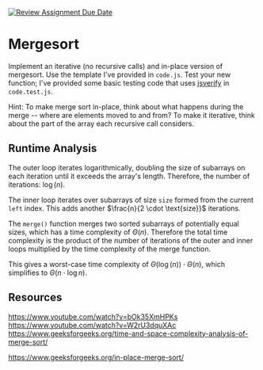 [![Review Assignment Due Date](https://classroom.github.com/assets/deadline-readme-button-24ddc0f5d75046c5622901739e7c5dd533143b0c8e959d652212380cedb1ea36.svg)](https://classroom.github.com/a/1uurLsu5)

# Mergesort

Implement an iterative (no recursive calls) and in-place version of mergesort.
Use the template I've provided in `code.js`. Test your new function; I've
provided some basic testing code that uses
[jsverify](https://jsverify.github.io/) in `code.test.js`.

Hint: To make merge sort in-place, think about what happens during the merge --
where are elements moved to and from? To make it iterative, think about the
part of the array each recursive call considers.

## Runtime Analysis

The outer loop iterates logarithmically, doubling the size of subarrays on each iteration until it exceeds the array's length. Therefore, the number of iterations: $\log(n)$.

The inner loop iterates over subarrays of size `size` formed from the current `left` index. This adds another $\frac{n}{2 \cdot \text{size}}$ iterations.

The `merge()` function merges two sorted subarrays of potentially equal sizes, which has a time complexity of $\Theta(n)$. Therefore the total time complexity is the product of the number of iterations of the outer and inner loops multiplied by the time complexity of the merge function.

This gives a worst-case time complexity of $\Theta(\log(n)) \cdot \Theta(n)$, which simplifies to $\Theta(n \cdot \log n)$.

## Resources

https://www.youtube.com/watch?v=bOk35XmHPKs
https://www.youtube.com/watch?v=W2rU3dquXAc
https://www.geeksforgeeks.org/time-and-space-complexity-analysis-of-merge-sort/

https://www.geeksforgeeks.org/in-place-merge-sort/

